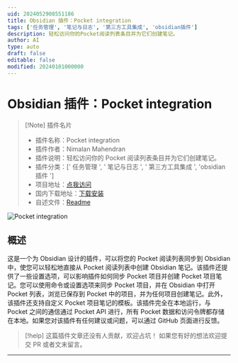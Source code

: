 ```yaml
---
uid: 2024052908551186
title: Obsidian 插件：Pocket integration
tags: ['任务管理', '笔记与日志', '第三方工具集成', 'obsidian插件']
description: 轻松访问你的Pocket阅读列表条目并为它们创建笔记。
author: AI
type: auto
draft: false
editable: false
modified: 20240101000000
---
```


# Obsidian 插件：Pocket integration

> [!Note] 插件名片
> - 插件名称：Pocket integration
> - 插件作者：Nimalan Mahendran
> - 插件说明：轻松访问你的 Pocket 阅读列表条目并为它们创建笔记。
> - 插件分类：[' 任务管理 ', ' 笔记与日志 ', ' 第三方工具集成 ', 'obsidian 插件 ']
> - 项目地址：[点我访问](https://github.com/nybbles/obsidian-pocket)
> - 国内下载地址：[下载安装](https://pkmer.cn/products/plugin/pluginMarket/?obsidian-pocket)
> - 自述文件：[Readme](https://ghproxy.net/https://raw.githubusercontent.com/nybbles/obsidian-pocket/master/README.md)

![Pocket integration](https://cdn.pkmer.cn/covers/obsidian-pocket.png!pkmer)

## 概述

这是一个为 Obsidian 设计的插件，可以将您的 Pocket 阅读列表同步到 Obsidian 中，使您可以轻松地直接从 Pocket 阅读列表中创建 Obsidian 笔记。该插件还提供了一些设置选项，可以影响插件如何同步 Pocket 项目并创建 Pocket 项目笔记。您可以使用命令或设置选项来同步 Pocket 项目，并在 Obsidian 中打开 Pocket 列表，浏览已保存到 Pocket 中的项目，并为任何项目创建笔记。此外，该插件还支持自定义 Pocket 项目笔记的模板。该插件完全在本地运行，与 Pocket 之间的通信通过 Pocket API 进行，所有 Pocket 数据和访问令牌都存储在本地。如果您对该插件有任何建议或问题，可以通过 GitHub 页面进行反馈。

> [!help]
> 这篇插件文章还没有人贡献，欢迎占坑！
> 如果您有好的想法欢迎提交 PR 或者文末留言。

---



